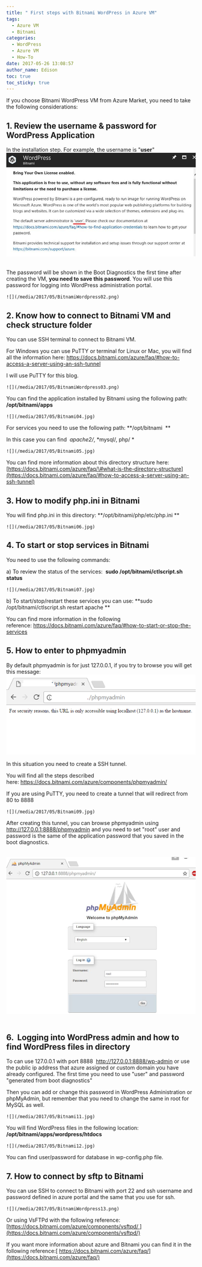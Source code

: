 ```yaml
---
title: " First steps with Bitnami WordPress in Azure VM"
tags:
  - Azure VM
  - Bitnami
categories:
  - WordPress
  - Azure VM
  - How-To
date: 2017-05-26 13:08:57
author_name: Edison
toc: true
toc_sticky: true
---
```


If you choose Bitnami WordPress VM from Azure Market, you need to take the following considerations:

## 1. Review the username & password for WordPress Application 
   In the installation step. For example, the username is "**user**"
    ![](/media/2017/05/Bitnami01.jpg)
 

   The password will be shown in the Boot Diagnostics the first time after creating the VM, **you need to save this password**. You will use this password for logging into WordPress administration portal.

    ![](/media/2017/05/BitnamiWordpress02.png)

## 2. Know how to connect to Bitnami VM and check structure folder

   You can use SSH terminal to connect to Bitnami VM.

   For Windows you can use PuTTY or terminal for Linux or Mac, you will find all the information here: <https://docs.bitnami.com/azure/faq/#how-to-access-a-server-using-an-ssh-tunnel>

   I will use PuTTY for this blog.

    ![](/media/2017/05/BitnamiWordpress03.png)

   You can find the application installed by Bitnami using the following path: **/opt/bitnami/apps**

    ![](/media/2017/05/Bitnami04.jpg)

   For services you need to use the following path: **/opt/bitnami  **

   In this case you can find  *apache2/*, *mysql/, php/ *

    ![](/media/2017/05/Bitnami05.jpg)

   You can find more information about this directory structure here: [https://docs.bitnami.com/azure/faq/\#what-is-the-directory-structure](https://docs.bitnami.com/azure/faq/#how-to-access-a-server-using-an-ssh-tunnel)

## 3. How to modify **php.ini** in Bitnami

   You will find php.ini in this directory: **/opt/bitnami/php/etc/php.ini **

    ![](/media/2017/05/Bitnami06.jpg)

## 4. To start or stop services in Bitnami

   You need to use the following commands:

   a) To review the status of the services:  **sudo /opt/bitnami/ctlscript.sh status**

    ![](/media/2017/05/Bitnami07.jpg)

   b) To start/stop/restart these services you can use: **sudo /opt/bitnami/ctlscript.sh restart apache **

   You can find more information in the following reference: <https://docs.bitnami.com/azure/faq/#how-to-start-or-stop-the-services>

## 5. How to enter to phpmyadmin

   By default phpmyadmin is for just 127.0.0.1, if you try to browse you will get this message: 
    ![](/media/2017/05/BitnamiWordpress08.png)

   In this situation you need to create a SSH tunnel.

   You will find all the steps described here: <https://docs.bitnami.com/azure/components/phpmyadmin/>

   If you are using PuTTY, you need to create a tunnel that will redirect from 80 to 8888

    ![](/media/2017/05/Bitnami09.jpg)

   After creating this tunnel, you can browse phpmyadmin using http://127.0.0.1:8888/phpmyadmin and you need to set "root" user and password is the same of the application password that you saved in the boot diagnostics.

    ![](/media/2017/05/Bitnami10.jpg)
 
## 6.  Logging into WordPress admin and how to find WordPress files in directory

   To can use 127.0.0.1 with port 8888  http://127.0.0.1:8888/wp-admin or use the public ip address that azure assigned or custom domain you have already configured. The first time you need to use "user" and password "generated from boot diagnostics"

   Then you can add or change this password in WordPress Administration or phpMyAdmin, but remember that you need to change the same in root for MySQL as well.

    ![](/media/2017/05/Bitnami11.jpg)

   You will find WordPress files in the following location: **/opt/bitnami/apps/wordpress/htdocs**

    ![](/media/2017/05/Bitnami12.jpg)

   You can find user/password for database in wp-config.php file.

## 7. How to connect by sftp to Bitnami

   You can use SSH to connect to Bitnami with port 22 and ssh username and password defined in azure portal and the same that you use for ssh.

    ![](/media/2017/05/BitnamiWordpress13.png)

   Or using VsFTPd with the following reference: [https://docs.bitnami.com/azure/components/vsftpd/ ](https://docs.bitnami.com/azure/components/vsftpd/)

   If you want more information about azure and Bitnami you can find it in the following reference:[ https://docs.bitnami.com/azure/faq/](https://docs.bitnami.com/azure/faq/)
